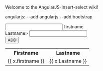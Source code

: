 Welcome to the AngularJS-Insert-select wiki!


angularjs:
--add angularjs
--add bootstrap
<!DOCTYPE html>  
<html>  
<script src="http://ajax.googleapis.com/ajax/libs/angularjs/1.4.8/angular.min.js"></script>  
<body>  

 <div ng-app="myapp" ng-controller="usercontroller" ng-init="displayData()">
 <input type="text" name="firstname" ng-model="firstname" class="form-control">
 <label>firstname</label>
 <br/>
 <label>Lastname></label>
 <input type="text" name="lastname" ng-model="firstname" class="form-control">
 <br/>
 <input type="submit" name="btnInsert" class="btn btn-info" ng-click="insertData()" value="ADD"/> 
 <table class="table table-bordered">
 <tr>
   <th>Firstname</th>
   <th>Lastname</th>
</tr>
 <tr ng-repeat="x in names">
   <td> {{ x.firstname }} </td>
   <td>{{ x.Lastname }} </td>
</tr>
</div>
</div>
</body>
</html>

<script>
var app=angular.modular("myapp",[]);

app.controller("usercontroller",function($scope,$http){
$scope.insertData=function(){
$http.post(
"insert.php",
{'firstname':$scope.firstname,'lastname':$scope.lastname}
).success(function(data){
alert(data);
$scope.firstname=null;
$scope.lastname=null;
$scope.displayData();
});
}

$scope.displayData=function(){
$http.get("select.php")
.success(function(data){
$scope.names=data;
}
});



php file:


<?php

//insert.php


$connect=mysql_connect("localhost","root","testing");
$data=json_decode(file_get_contents("php://input"));
if(count($data > 0))
{
$firstname= mysqli_real_escape_string($connect,$data->firstname);
$lastname= mysqli_real_escape_string($connect,$data->lastname);
$query="INSERT INTO tbl_user(firstname,last_name) VALUES ('$firstname','$lastname');
if(mysqli_query($connect,$query))
{
echo "Data Inserted..";
}
else
{
echo "error";
}
?>

-->php file
//select.php
   
$connect = mysqli_connect("localhost","root","","testing");
$output= array();
$query="SELECT * FROM tbl_user";
$result= mysqli_query($connect,$query);
if(mysql_num_rows($result) > 0)
{
while($rows= mysqli_fecth_array($result))
{
$output[]=$row;
}
echo json_encode($output);
}



youtube  link:

https://www.youtube.com/watch?annotation_id=annotation_2583773695&feature=iv&src_vid=Y_nJIp0UqI0&v=TMkNON3aBmU
https://www.youtube.com/watch?v=Y_nJIp0UqI0



